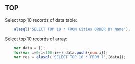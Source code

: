 ## TOP

Select top 10 records of data table:
```js
    alasql('SELECT TOP 10 * FROM Cities ORDER BY Name');
```
Select top 10 records of array:
```js
    var data = [];
    for(var i=0;i<100;i++) data.push({num:i});
    var res = alasql('SELECT TOP 10 * FROM ?',[data]);
```
